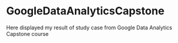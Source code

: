 # GoogleDataAnalyticsCapstone
Here displayed my result of study case from Google Data Analytics Capstone course
